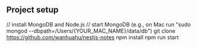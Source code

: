 ## Project setup
// install MongoDB and Node.js
// start MongoDB (e.g., on Mac run "sudo mongod --dbpath=/Users/{YOUR_MAC_NAME}/data/db")
git clone https://github.com/wanhuahu/nestjs-notes
npm install
npm run start